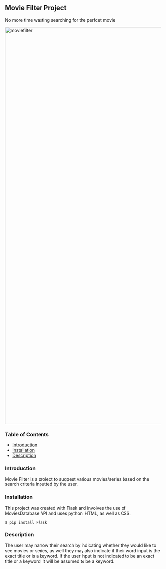 ## Movie Filter Project
No more time wasting searching for the perfcet movie

<img width="1285" alt="moviefilter" src="https://github.com/alebora/MovieFilter/blob/main/static/movieFilter.png">

### Table of Contents              
* [Introduction](#Introduction)
* [Installation](#Installation)
* [Description](#Description)      
  
### Introduction                         
Movie Filter is a project to suggest various movies/series based on the search criteria inputted by the user.                
                
### Installation 
This project was created with Flask and involves the use of MoviesDatabase API and uses python, HTML, as well as CSS.              
```       
$ pip install Flask                              
```                     
    
### Description
The user may narrow their search by indicating whether they would like to see movies or series, as well they may also indicate if their word input is the exact title or is a keyword. If the user input is not indicated to be an exact title or a keyword, it will be assumed to be a keyword.                 

